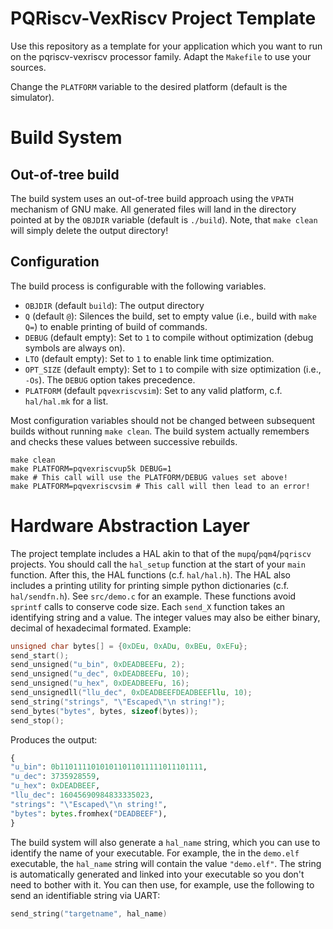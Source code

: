 # PQRiscv-VexRiscv Project Template

Use this repository as a template for your application which you want to
run on the pqriscv-vexriscv processor family. Adapt the `Makefile` to
use your sources.

Change the `PLATFORM` variable to the desired platform (default is the
simulator).

# Build System

## Out-of-tree build

The build system uses an out-of-tree build approach using the `VPATH`
mechanism of GNU make. All generated files will land in the directory
pointed at by the `OBJDIR` variable (default is `./build`). Note, that
`make clean` will simply delete the output directory!

## Configuration

The build process is configurable with the following variables.

  * `OBJDIR` (default `build`): The output directory
  * `Q` (default `@`): Silences the build, set to empty value (i.e.,
    build with `make Q=`) to enable printing of build of commands.
  * `DEBUG` (default empty): Set to `1` to compile without optimization
    (debug symbols are always on).
  * `LTO` (default empty): Set to `1` to enable link time optimization.
  * `OPT_SIZE` (default empty): Set to `1` to compile with size
    optimization (i.e., `-Os`). The `DEBUG` option takes precedence.
  * `PLATFORM` (default `pqvexriscvsim`): Set to any valid platform,
    c.f. `hal/hal.mk` for a list.

Most configuration variables should not be changed between subsequent
builds without running `make clean`. The build system actually remembers
and checks these values between successive rebuilds.

```SH
make clean
make PLATFORM=pqvexriscvup5k DEBUG=1
make # This call will use the PLATFORM/DEBUG values set above!
make PLATFORM=pqvexriscvsim # This call will then lead to an error!
```

# Hardware Abstraction Layer

The project template includes a HAL akin to that of the
`mupq`/`pqm4`/`pqriscv` projects. You should call the `hal_setup`
function at the start of your `main` function. After this, the HAL
functions (c.f. `hal/hal.h`). The HAL also includes a printing utility
for printing simple python dictionaries (c.f. `hal/sendfn.h`). See
`src/demo.c` for an example. These functions avoid `sprintf` calls to
conserve code size. Each `send_X` function takes an identifying string
and a value. The integer values may also be either binary, decimal of
hexadecimal formated. Example:

```C
unsigned char bytes[] = {0xDEu, 0xADu, 0xBEu, 0xEFu};
send_start();
send_unsigned("u_bin", 0xDEADBEEFu, 2);
send_unsigned("u_dec", 0xDEADBEEFu, 10);
send_unsigned("u_hex", 0xDEADBEEFu, 16);
send_unsignedll("llu_dec", 0xDEADBEEFDEADBEEFllu, 10);
send_string("strings", "\"Escaped\"\n string!");
send_bytes("bytes", bytes, sizeof(bytes));
send_stop();
```

Produces the output:
```Python
{
"u_bin": 0b11011110101011011011111011101111,
"u_dec": 3735928559,
"u_hex": 0xDEADBEEF,
"llu_dec": 16045690984833335023,
"strings": "\"Escaped\"\n string!",
"bytes": bytes.fromhex("DEADBEEF"),
}
```

The build system will also generate a `hal_name` string, which you can
use to identify the name of your executable. For example, the in the
`demo.elf` executable, the `hal_name` string will contain the value
`"demo.elf"`. The string is automatically generated and linked into your
executable so you don't need to bother with it. You can then use, for
example, use the following to send an identifiable string via UART:

```C
send_string("targetname", hal_name)
```

